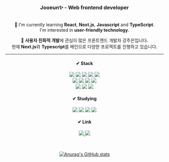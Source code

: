 <div align="center">

### Jooeun✨ - Web frontend developer<br/><br/>
📌 I'm currently learning **React**, **Next.js**, **Javascript** and **TypeScript**.<br/>
I'm interested in **user-friendly technology**.   
   
📌 **사용자 친화적 개발**에 관심이 많은 프론트엔드 개발자 강주은입니다.   
현재 **Next.js**와 **Typescript**를 메인으로 다양한 프로젝트를 진행하고 있습니다.   
  
---
   
#### ✔ Stack
<img src="https://img.shields.io/badge/JavaScript-F7DF1E?style=flat-square&logo=JavaScript&logoColor=white"/> <img src="https://img.shields.io/badge/TypeScript-3178C6?style=flat-square&logo=TypeScript&logoColor=white"/> <img src="https://img.shields.io/badge/Emotion-d36ac2?style=flat-square"/> <img src="https://img.shields.io/badge/HTML5-E34F26?style=flat-square&logo=HTML5&logoColor=white"/> <img src="https://img.shields.io/badge/CSS3-1572B6?style=flat-square&logo=CSS3&logoColor=white"/><br/>
<img src="https://img.shields.io/badge/React-61DAFB?style=flat-square&logo=React&logoColor=white"/> <img src="https://img.shields.io/badge/Next.js-000000?style=flat-square&logo=Next.js&logoColor=white"/> <img src="https://img.shields.io/badge/GraphQL-E10098?style=flat-square&logo=GraphQL&logoColor=white"/> <img src="https://img.shields.io/badge/Apollo Client-311C87?style=flat-square&logo=Apollo GraphQL&logoColor=white"/><br/>
<img src="https://img.shields.io/badge/jQuery-0769AD?style=flat-square&logo=jQuery&logoColor=white"/> <img src="https://img.shields.io/badge/Scss-CC6699?style=flat-square&logo=Sass&logoColor=white"/> <img src="https://img.shields.io/badge/Adobe Photoshop-31A8FF?style=flat-square&logo=Adobe Photoshop&logoColor=white"/>
   
#### ✔ Studying
<img src="https://img.shields.io/badge/GCP-4285F4?style=flat-square&logo=Google Cloud&logoColor=white"/> <img src="https://img.shields.io/badge/AWS-232F3E?style=flat-square&logo=Amazon AWS&logoColor=white"/> <img src="https://img.shields.io/badge/Docker-2496ED?style=flat-square&logo=Docker&logoColor=white"/> <img src="https://img.shields.io/badge/React Native-61DAFB?style=flat-square&logo=React&logoColor=white"/>
   
#### ✔ Link
<a href="https://guuumi.tistory.com/" target="_blank"><img src="https://img.shields.io/badge/Tech Blog-09a5ed?style=flat-square"/> <a href="mailto:gangjoo93@gmail.com" target="_blank"><img src="https://img.shields.io/badge/Gmail-BB001B?style=flat-square"/>
   
   <br/><br/>
   [![Anurag's GitHub stats](https://github-readme-stats.vercel.app/api?username=Jooeun-K&count_private=true&show_icons=true)](https://github.com/anuraghazra/github-readme-stats)
   
</div>
